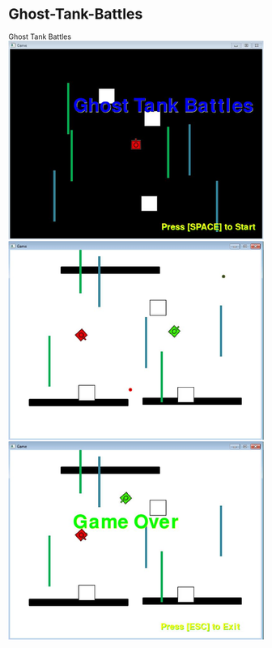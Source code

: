 # Ghost-Tank-Battles
Ghost Tank Battles                                                                                                                         
<img src = "https://github.com/mnecola/Ghost-Tank-Battles/blob/master/start%20screen.JPG?raw=true">
<img src = "https://github.com/mnecola/Ghost-Tank-Battles/blob/master/game%20play.JPG?raw=true">
<img src = "https://github.com/mnecola/Ghost-Tank-Battles/blob/master/end%20screen.JPG?raw=true">
